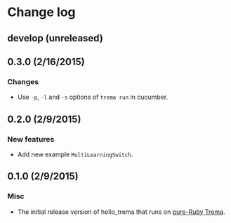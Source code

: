 # Change log

## develop (unreleased)


## 0.3.0 (2/16/2015)
### Changes
* Use `-p`, `-l` and `-s` options of `trema run` in cucumber.


## 0.2.0 (2/9/2015)
### New features
* Add new example `MultiLearningSwitch`.


## 0.1.0 (2/9/2015)
### Misc
* The initial release version of hello_trema that runs on [pure-Ruby Trema](https://github.com/trema/trema_ruby).
